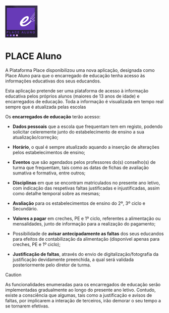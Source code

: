 ﻿
![Placealuno](../images/Place21/Alunos/placealuno.PNG)

# **PLACE Aluno**

A Plataforma Place disponibilizou uma nova aplicação, designada como Place Aluno para que o encarregado de educação tenha acesso às informações educativas dos seus educandos.

Esta aplicação pretende ser uma plataforma de acesso à informação educativa pelos próprios alunos (maiores de 13 anos de idade) e encarregados de educação. Toda a informação é visualizada em tempo real sempre que é atualizada pelas escolas

Os **encarregados de educação** terão acesso:

- **Dados pessoais** que a escola que frequentam tem em registo, podendo solicitar celeremente junto do estabelecimento de ensino a sua atualização/correção;

- **Horário**, o qual é sempre atualizado aquando a inserção de alterações pelos estabelecimentos de ensino;

- **Eventos** que são agendados pelos professores do(s) conselho(s) de turma que frequentam, tais como as datas de fichas de avaliação sumativa e formativa, entre outros;

- **Disciplinas** em que se encontram matriculados no presente ano letivo, com indicação das respetivas faltas justificadas e injustificadas, assim como detalhe temporal sobre as mesmas;

- **Avaliação** para os estabelecimentos de ensino do 2º, 3º ciclo e Secundário. 

- **Valores a pagar** em creches, PE e 1º ciclo, referentes a alimentação ou mensalidades, junto de informação para a realização do pagamento;

- Possibilidade de **avisar antecipadamente as faltas** dos seus educandos para efeitos de contabilização da alimentação (disponível apenas para creches, PE e 1º ciclo);

- **Justificação de faltas**, através do envio de digitalização/fotografia da justificação devidamente preenchida, a qual será validada posteriormente pelo diretor de turma.

> [!CAUTION]  
> As funcionalidades enumeradas para os encarregados de educação serão implementadas gradualmente ao longo do presente ano letivo. Contudo, existe a consciência que algumas, tais como a justificação e avisos de faltas, por implicarem a interação de terceiros, irão demorar o seu tempo a se tornarem efetivas.


